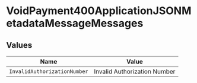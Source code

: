 # VoidPayment400ApplicationJSONMetadataMessageMessages


## Values

| Name                         | Value                        |
| ---------------------------- | ---------------------------- |
| `InvalidAuthorizationNumber` | Invalid Authorization Number |